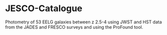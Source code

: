# JESCO-Catalogue
Photometry of 53 EELG galaxies between z 2.5-4 using JWST and HST data from the JADES and FRESCO surveys and using the ProFound tool.
